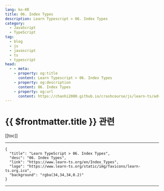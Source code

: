 ```yaml
---
lang: ko-KR
title: 06. Index Types
description: Learn Typescript > 06. Index Types
category: 
  - JavaScript
  - TypeScript
tag: 
  - blog
  - js
  - javascript
  - ts
  - typescript
head:
  - - meta:
    - property: og:title
      content: Learn Typescript > 06. Index Types
    - property: og:description
      content: 06. Index Types
    - property: og:url
      content: https://chanhi2000.github.io/crashcourse/js/learn-ts/advanced/06.html
---
```


# {{ $frontmatter.title }} 관련

[[toc]]

---

```component VPCard
{
  "title": "Learn TypeScript > 06. Index Types",
  "desc": "06. Index Types",
  "link": "https://www.learn-ts.org/en/Index_Types",
  "logo": "https://www.learn-ts.org/static/img/favicons/learn-ts.org.ico",
  "background": "rgba(34,34,34,0.2)"
}
```

---
